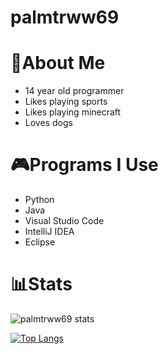 # palmtrww69

# 👋About Me
- 14 year old programmer 
- Likes playing sports
- Likes playing minecraft
- Loves dogs

# 🎮Programs I Use
- Python
- Java
- Visual Studio Code
- IntelliJ IDEA
- Eclipse

# 📊Stats
![palmtrww69 stats](https://github-readme-stats.vercel.app/api?username=palmtrww69&count_private=true&theme=radical)

[![Top Langs](https://github-readme-stats.vercel.app/api/top-langs/?username=palmtrww69)](https://github.com/anuraghazra/github-readme-stats)
